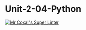 # Unit-2-04-Python
[![Mr Coxall's Super Linter](https://github.com/ICS3U-Programming-MarliP/Unit-2-04-Python/workflows/Mr%20Coxall's%20Super%20Linter/badge.svg)](https://github.com/ICS3U-Programming-MarliP/Unit-2-04-Python/actions/)
